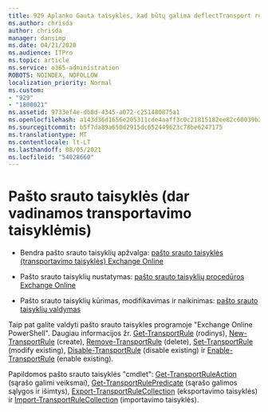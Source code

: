 ```yaml
---
title: 929 Aplanko Gauta taisyklės, kad būtų galima deflectTransport rules
ms.author: chrisda
author: chrisda
manager: dansimp
ms.date: 04/21/2020
ms.audience: ITPro
ms.topic: article
ms.service: o365-administration
ROBOTS: NOINDEX, NOFOLLOW
localization_priority: Normal
ms.custom:
- "929"
- "1800021"
ms.assetid: 9733ef4e-db8d-4345-a072-c251480875a1
ms.openlocfilehash: a143d36d1656e205311cde4aaff3c0c21815182ee82c60039b2219addac218cb
ms.sourcegitcommit: b5f7da89a650d2915dc652449623c78be6247175
ms.translationtype: MT
ms.contentlocale: lt-LT
ms.lasthandoff: 08/05/2021
ms.locfileid: "54028660"
---
```

# <a name="mail-flow-rules-also-known-as-transport-rules"></a>Pašto srauto taisyklės (dar vadinamos transportavimo taisyklėmis)

- Bendra pašto srauto taisyklių apžvalga: [pašto srauto taisyklės (transportavimo taisyklės) Exchange Online](https://technet.microsoft.com/library/jj919238.aspx)

- Pašto srauto taisyklių nustatymas: [pašto srauto taisyklių procedūros Exchange Online](https://technet.microsoft.com/library/dn600436.aspx)

- Pašto srauto taisyklių kūrimas, modifikavimas ir naikinimas: [pašto srauto taisyklių valdymas](https://technet.microsoft.com/library/jj657505.aspx)

Taip pat galite valdyti pašto srauto taisykles programoje "Exchange Online PowerShell". Daugiau informacijos žr. [Get-TransportRule](https://docs.microsoft.com/powershell/module/exchange/policy-and-compliance/get-transportrule) (rodinys), [New-TransportRule](https://docs.microsoft.com/powershell/module/exchange/policy-and-compliance/new-transportrule) (create), [Remove-TransportRule](https://docs.microsoft.com/powershell/module/exchange/policy-and-compliance/remove-transportrule) (delete), [Set-TransportRule](https://docs.microsoft.com/powershell/module/exchange/policy-and-compliance/set-transportrule) (modify existing), [Disable-TransportRule](https://docs.microsoft.com/powershell/module/exchange/policy-and-compliance/disable-transportrule) (disable existing) ir [Enable-TransportRule](https://docs.microsoft.com/powershell/module/exchange/policy-and-compliance/enable-transportrule) (enable existing).

Papildomos pašto srauto taisyklės "cmdlet": [Get-TransportRuleAction](https://docs.microsoft.com/powershell/module/exchange/policy-and-compliance/get-transportruleaction) (sąrašo galimi veiksmai), [Get-TransportRulePredicate](https://docs.microsoft.com/powershell/module/exchange/policy-and-compliance/get-transportrulepredicate) (sąrašo galimos sąlygos ir išimtys), [Export-TransportRuleCollection](https://docs.microsoft.com/powershell/module/exchange/policy-and-compliance/export-transportrulecollection) (eksportavimo taisyklės) ir [Import-TransportRuleCollection](https://docs.microsoft.com/powershell/module/exchange/policy-and-compliance/import-transportrulecollection) (importavimo taisyklės).
